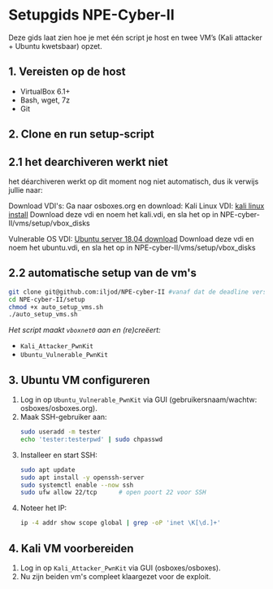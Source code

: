 # Setupgids NPE-Cyber-II

Deze gids laat zien hoe je met één script je host en twee VM’s (Kali attacker + Ubuntu kwetsbaar) opzet.

## 1. Vereisten op de host

- VirtualBox 6.1+
- Bash, wget, 7z
- Git

## 2. Clone en run setup‐script

## 2.1 het dearchiveren werkt niet

het déarchiveren werkt op dit moment nog niet automatisch, dus ik verwijs jullie naar:

Download VDI's: Ga naar osboxes.org en download:
Kali Linux VDI: [kali linux install](https://sourceforge.net/projects/osboxes/files/v/vb/25-Kl-l-x/2024.4/64bit.7z/download)
Download deze vdi en noem het kali.vdi, en sla het op in NPE-cyber-II/vms/setup/vbox_disks

Vulnerable OS VDI: [Ubuntu server 18.04 download](https://sourceforge.net/projects/osboxes/files/v/vb/59-U-u-svr/18.04/18.04.6/64bit.7z/download)
Download deze vdi en noem het ubuntu.vdi, en sla het op in NPE-cyber-II/vms/setup/vbox_disks

## 2.2 automatische setup van de vm's

```bash
git clone git@github.com:iljod/NPE-cyber-II #vanaf dat de deadline verstreken is zal ik de repo publiek zetten, zodat de profs ook zo te werk kunnen gaan
cd NPE-cyber-II/setup
chmod +x auto_setup_vms.sh
./auto_setup_vms.sh
```

_Het script maakt `vboxnet0` aan en (re)creëert:_

- `Kali_Attacker_PwnKit`
- `Ubuntu_Vulnerable_PwnKit`

## 3. Ubuntu VM configureren

1. Log in op `Ubuntu_Vulnerable_PwnKit` via GUI (gebruikersnaam/wachtw: osboxes/osboxes.org).
2. Maak SSH-gebruiker aan:
   ```bash
   sudo useradd -m tester
   echo 'tester:testerpwd' | sudo chpasswd
   ```
3. Installeer en start SSH:
   ```bash
   sudo apt update
   sudo apt install -y openssh-server
   sudo systemctl enable --now ssh
   sudo ufw allow 22/tcp      # open poort 22 voor SSH
   ```
4. Noteer het IP:
   ```bash
   ip -4 addr show scope global | grep -oP 'inet \K[\d.]+'
   ```

## 4. Kali VM voorbereiden

1. Log in op `Kali_Attacker_PwnKit` via GUI (osboxes/osboxes).
2. Nu zijn beiden vm's compleet klaargezet voor de exploit.
